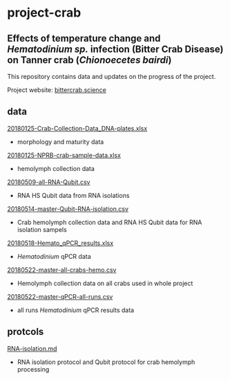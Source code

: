 # project-crab

## Effects of temperature change and *Hematodinium sp.* infection (Bitter Crab Disease) on Tanner crab (*Chionoecetes bairdi*)

This repository contains data and updates on the progress of the project. 

Project website: [bittercrab.science](https://bittercrab.wordpress.com)

## data

[20180125-Crab-Collection-Data_DNA-plates.xlsx](https://github.com/grace-ac/project-crab/blob/master/data/20180125-Crab-Collection-DATA_DNA-plates.xlsx)
- morphology and maturity data 

[20180125-NPRB-crab-sample-data.xlsx](https://github.com/grace-ac/project-crab/blob/master/data/20180125-NPRB-crab-sample-data.xlsx)
- hemolymph collection data

[20180509-all-RNA-Qubit.csv](https://raw.githubusercontent.com/RobertsLab/project-crab/master/data/20180509-all-RNA-Qubit.csv)    
- RNA HS Qubit data from RNA isolations

[20180514-master-Qubit-RNA-isolation.csv](https://raw.githubusercontent.com/RobertsLab/project-crab/master/data/20180514-master-Qubit-RNA-isolation.csv)    
- Crab hemolymph collection data and RNA HS Qubit data for RNA isolation sampels

[20180518-Hemato_qPCR_results.xlsx](https://github.com/RobertsLab/project-crab/blob/master/data/20180518-Hemato_qPCR_results.xlsx)     
- _Hematodinium_ qPCR data

[20180522-master-all-crabs-hemo.csv](https://raw.githubusercontent.com/RobertsLab/project-crab/master/data/20180522-master-all-crabs-hemo.csv)     
- Hemolymph collection data on all crabs used in whole project

[20180522-master-qPCR-all-runs.csv](https://raw.githubusercontent.com/RobertsLab/project-crab/master/data/20180522-master-qPCR-all-runs.csv)     
- all runs _Hematodinium_ qPCR results data

## protcols

[RNA-isolation.md](https://github.com/grace-ac/project-crab/blob/master/protocols/RNA-isolation.md)
- RNA isolation protocol and Qubit protocol for crab hemolymph processing
